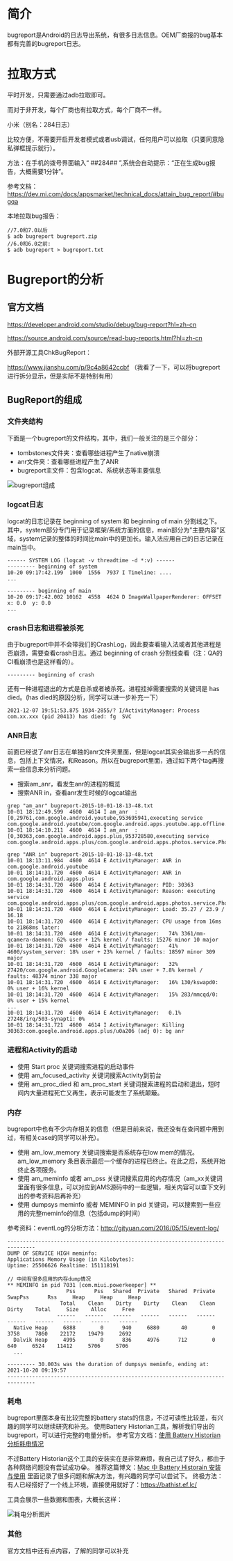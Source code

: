# 简介

bugreport是Android的日志导出系统，有很多日志信息。OEM厂商报的bug基本都有完善的bugreport日志。

# 拉取方式

平时开发，只需要通过adb拉取即可。

而对于非开发，每个厂商也有拉取方式，每个厂商不一样。

小米（别名：284日志）

比较方便，不需要开启开发者模式或者usb调试，任何用户可以拉取（只要同意隐私弹框提示就行）。

方法：在手机的拨号界面输入“ *#*#284#*#* ”,系统会自动提示：“正在生成bug报告，大概需要1分钟”。

参考文档：https://dev.mi.com/docs/appsmarket/technical_docs/attain_bug_report/#bugqa

本地拉取bug报告：
```
//7.0和7.0以后
$ adb bugreport bugreport.zip
//6.0和6.0之前:
$ adb bugreport > bugreport.txt
```

# Bugreport的分析

## 官方文档

https://developer.android.com/studio/debug/bug-report?hl=zh-cn

https://source.android.com/source/read-bug-reports.html?hl=zh-cn

外部开源工具ChkBugReport：

https://www.jianshu.com/p/9c4a8642ccbf
（我看了一下，可以将bugreport进行拆分显示，但是实际不是特别有用）

## BugReport的组成

### 文件夹结构

下面是一个bugreport的文件结构，其中，我们一般关注的是三个部分：

* tombstones文件夹：查看哪些进程产生了native崩溃
* anr文件夹：查看哪些进程产生了ANR
* bugreport主文件：包含logcat、系统状态等主要信息

![bugreport组成](./bugreport_analyze_1.png)


### logcat日志
logcat的日志记录在 beginning of system 和 beginning of main 分割线之下。其中，system部分专门用于记录框架/系统方面的信息，main部分为"主要内容"区域，system记录的整体的时间比main中的更加长。输入法应用自己的日志记录在main当中。
```
------ SYSTEM LOG (logcat -v threadtime -d *:v) ------
--------- beginning of system
10-20 09:17:42.199  1000  1556  7937 I Timeline: ....
...

--------- beginning of main
10-20 09:17:42.002 10162  4558  4624 D ImageWallpaperRenderer: OFFSET  x: 0.0  y: 0.0
...
```

### crash日志和进程被杀死

由于bugreport中并不会带我们的CrashLog，因此要查看输入法或者其他进程是否崩溃，需要查看crash日志。通过 beginning of crash 分割线查看（注：QA的CI看崩溃也是这样看的）。
```
--------- beginning of crash
```

还有一种进程退出的方式是自杀或者被杀死。进程挂掉需要搜索的关键词是 has died。(has died的原因分析，同学可以进一步补充一下）

```
2021-12-07 19:51:53.875 1934-2855/? I/ActivityManager: Process com.xx.xxx (pid 20413) has died: fg  SVC 
```

### ANR日志

前面已经说了anr日志在单独的anr文件夹里面，但是logcat其实会输出多一点的信息，包括上下文情况，和Reason。所以在bugreport里面，通过如下两个tag再搜索一些信息来分析问题。
* 搜索am_anr，看发生anr的进程的概览
* 搜索ANR in，查看anr发生时候的logcat输出

```
grep "am_anr" bugreport-2015-10-01-18-13-48.txt
10-01 18:12:49.599  4600  4614 I am_anr  : [0,29761,com.google.android.youtube,953695941,executing service com.google.android.youtube/com.google.android.apps.youtube.app.offline.transfer.OfflineTransferService]
10-01 18:14:10.211  4600  4614 I am_anr  : [0,30363,com.google.android.apps.plus,953728580,executing service com.google.android.apps.plus/com.google.android.apps.photos.service.PhotosService]

grep "ANR in" bugreport-2015-10-01-18-13-48.txt
10-01 18:13:11.984  4600  4614 E ActivityManager: ANR in com.google.android.youtube
10-01 18:14:31.720  4600  4614 E ActivityManager: ANR in com.google.android.apps.plus
10-01 18:14:31.720  4600  4614 E ActivityManager: PID: 30363
10-01 18:14:31.720  4600  4614 E ActivityManager: Reason: executing service com.google.android.apps.plus/com.google.android.apps.photos.service.PhotosService
10-01 18:14:31.720  4600  4614 E ActivityManager: Load: 35.27 / 23.9 / 16.18
10-01 18:14:31.720  4600  4614 E ActivityManager: CPU usage from 16ms to 21868ms later:
10-01 18:14:31.720  4600  4614 E ActivityManager:   74% 3361/mm-qcamera-daemon: 62% user + 12% kernel / faults: 15276 minor 10 major
10-01 18:14:31.720  4600  4614 E ActivityManager:   41% 4600/system_server: 18% user + 23% kernel / faults: 18597 minor 309 major
10-01 18:14:31.720  4600  4614 E ActivityManager:   32% 27420/com.google.android.GoogleCamera: 24% user + 7.8% kernel / faults: 48374 minor 338 major
10-01 18:14:31.720  4600  4614 E ActivityManager:   16% 130/kswapd0: 0% user + 16% kernel
10-01 18:14:31.720  4600  4614 E ActivityManager:   15% 283/mmcqd/0: 0% user + 15% kernel
...
10-01 18:14:31.720  4600  4614 E ActivityManager:   0.1% 27248/irq/503-synapti: 0%
10-01 18:14:31.721  4600  4614 I ActivityManager: Killing 30363:com.google.android.apps.plus/u0a206 (adj 0): bg anr
```

### 进程和Activity的启动
* 使用 Start proc 关键词搜索进程的启动事件
* 使用 am_focused_activity 关键词搜索Activity到前台
* 使用 am_proc_died 和 am_proc_start 关键词搜索进程的启动和退出，短时间内大量进程死亡又再生，表示可能发生了系统颠簸。

### 内存
bugreport中也有不少内存相关的信息（但是目前来说，我还没有在查问题中用到过，有相关case的同学可以补充）。
* 使用 am_low_memory 关键词搜索是否系统存在low mem的情况。am_low_memory 条目表示最后一个缓存的进程已终止。在此之后，系统开始终止各项服务。
* 使用 am_meminfo 或者 am_pss 关键词搜索应用的内存情况（am_xx关键词里面有很多信息，可以对应到AMS源码中的一些逻辑，相关内容可以查下文列出的参考资料后再补充）
* 使用 dumpsys meminfo 或者 MEMINFO in pid 关键词，可以搜索到一些应用的完整meminfo的信息（包括dump的时间）

参考资料：eventLog的分析方法：http://gityuan.com/2016/05/15/event-log/

```
-------------------------------------------------------------------------------
DUMP OF SERVICE HIGH meminfo:
Applications Memory Usage (in Kilobytes):
Uptime: 25506626 Realtime: 151118191

// 中间有很多应用的内存dump情况
** MEMINFO in pid 7031 [com.miui.powerkeeper] **
                   Pss      Pss   Shared  Private   Shared  Private  SwapPss      Rss     Heap     Heap     Heap
                 Total    Clean    Dirty    Dirty    Clean    Clean    Dirty    Total     Size    Alloc     Free
                ------   ------   ------   ------   ------   ------   ------   ------   ------   ------   ------
  Native Heap     6888        0      940     6880       40        0     3758     7860    22172    19479     2692
  Dalvik Heap     4995        0      836     4976      712        0      640     6524    11412     5706     5706
  ...

--------- 30.003s was the duration of dumpsys meminfo, ending at: 2021-10-20 09:19:57
-------------------------------------------------------------------------------
```

### 耗电
bugreport里面本身有比较完整的battery stats的信息，不过可读性比较差，有兴趣的同学可以继续研究和补充。
使用Battery Historian工具，解析我们导出的bugreport，可以进行完整的电量分析。
参考官方文档：[使用 Battery Historian 分析耗电情况](https://developer.android.google.cn/topic/performance/power/battery-historian?hl=zh-cn)

不过Battery Historian这个工具的安装实在是非常麻烦，我自己试了好久，都由于各种网络问题没有尝试成功😭。
推荐这篇博文：[Mac 中 Battery Historain 安装与使用](https://www.cnblogs.com/xiaxveliang/p/14869914.html) 里面记录了很多问题和解决方法，有兴趣的同学可以尝试下。
终极方法：有人已经搭好了一个线上环境，直接使用就好了：https://bathist.ef.lc/

工具会展示一些数据和图表，大概长这样：

![耗电分析图片](./bugreport_analyze_2.png)

### 其他
官方文档中还有点内容，了解的同学可以补充
